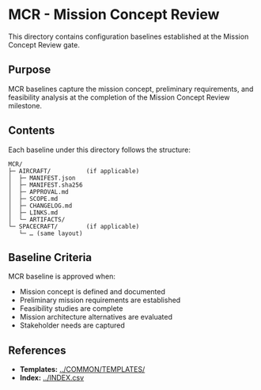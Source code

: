 # MCR - Mission Concept Review

This directory contains configuration baselines established at the Mission Concept Review gate.

## Purpose

MCR baselines capture the mission concept, preliminary requirements, and feasibility analysis at the completion of the Mission Concept Review milestone.

## Contents

Each baseline under this directory follows the structure:

```
MCR/
├─ AIRCRAFT/          (if applicable)
│  ├─ MANIFEST.json
│  ├─ MANIFEST.sha256
│  ├─ APPROVAL.md
│  ├─ SCOPE.md
│  ├─ CHANGELOG.md
│  ├─ LINKS.md
│  └─ ARTIFACTS/
└─ SPACECRAFT/        (if applicable)
   └─ … (same layout)
```

## Baseline Criteria

MCR baseline is approved when:
- Mission concept is defined and documented
- Preliminary mission requirements are established
- Feasibility studies are complete
- Mission architecture alternatives are evaluated
- Stakeholder needs are captured

## References

- **Templates:** [../COMMON/TEMPLATES/](../COMMON/TEMPLATES/)
- **Index:** [../INDEX.csv](../INDEX.csv)
